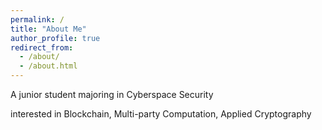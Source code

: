 ```yaml
---
permalink: /
title: "About Me"
author_profile: true
redirect_from: 
  - /about/
  - /about.html
---
```




<!-- Interest
====== -->


<!-- Education Background
====== -->





A junior student majoring in Cyberspace Security

interested in Blockchain, Multi-party Computation, Applied Cryptography

<!-- ------ -->



